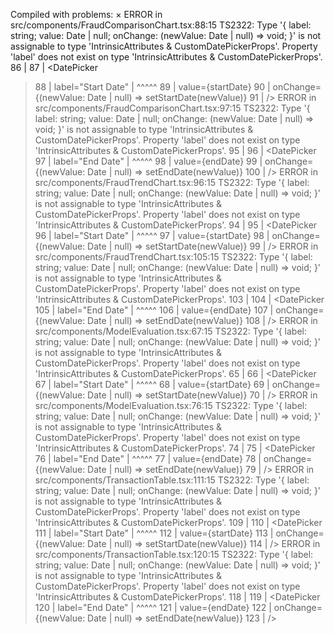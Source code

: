 Compiled with problems:
×
ERROR in src/components/FraudComparisonChart.tsx:88:15
TS2322: Type '{ label: string; value: Date | null; onChange: (newValue: Date | null) => void; }' is not assignable to type 'IntrinsicAttributes & CustomDatePickerProps'.
  Property 'label' does not exist on type 'IntrinsicAttributes & CustomDatePickerProps'.
    86 |           <LocalizationProvider dateAdapter={AdapterDateFns}>
    87 |             <DatePicker
  > 88 |               label="Start Date"
       |               ^^^^^
    89 |               value={startDate}
    90 |               onChange={(newValue: Date | null) => setStartDate(newValue)}
    91 |             />
ERROR in src/components/FraudComparisonChart.tsx:97:15
TS2322: Type '{ label: string; value: Date | null; onChange: (newValue: Date | null) => void; }' is not assignable to type 'IntrinsicAttributes & CustomDatePickerProps'.
  Property 'label' does not exist on type 'IntrinsicAttributes & CustomDatePickerProps'.
     95 |           <LocalizationProvider dateAdapter={AdapterDateFns}>
     96 |             <DatePicker
  >  97 |               label="End Date"
        |               ^^^^^
     98 |               value={endDate}
     99 |               onChange={(newValue: Date | null) => setEndDate(newValue)}
    100 |             />
ERROR in src/components/FraudTrendChart.tsx:96:15
TS2322: Type '{ label: string; value: Date | null; onChange: (newValue: Date | null) => void; }' is not assignable to type 'IntrinsicAttributes & CustomDatePickerProps'.
  Property 'label' does not exist on type 'IntrinsicAttributes & CustomDatePickerProps'.
    94 |           <LocalizationProvider dateAdapter={AdapterDateFns}>
    95 |             <DatePicker
  > 96 |               label="Start Date"
       |               ^^^^^
    97 |               value={startDate}
    98 |               onChange={(newValue: Date | null) => setStartDate(newValue)}
    99 |             />
ERROR in src/components/FraudTrendChart.tsx:105:15
TS2322: Type '{ label: string; value: Date | null; onChange: (newValue: Date | null) => void; }' is not assignable to type 'IntrinsicAttributes & CustomDatePickerProps'.
  Property 'label' does not exist on type 'IntrinsicAttributes & CustomDatePickerProps'.
    103 |           <LocalizationProvider dateAdapter={AdapterDateFns}>
    104 |             <DatePicker
  > 105 |               label="End Date"
        |               ^^^^^
    106 |               value={endDate}
    107 |               onChange={(newValue: Date | null) => setEndDate(newValue)}
    108 |             />
ERROR in src/components/ModelEvaluation.tsx:67:15
TS2322: Type '{ label: string; value: Date | null; onChange: (newValue: Date | null) => void; }' is not assignable to type 'IntrinsicAttributes & CustomDatePickerProps'.
  Property 'label' does not exist on type 'IntrinsicAttributes & CustomDatePickerProps'.
    65 |           <LocalizationProvider dateAdapter={AdapterDateFns}>
    66 |             <DatePicker
  > 67 |               label="Start Date"
       |               ^^^^^
    68 |               value={startDate}
    69 |               onChange={(newValue: Date | null) => setStartDate(newValue)}
    70 |             />
ERROR in src/components/ModelEvaluation.tsx:76:15
TS2322: Type '{ label: string; value: Date | null; onChange: (newValue: Date | null) => void; }' is not assignable to type 'IntrinsicAttributes & CustomDatePickerProps'.
  Property 'label' does not exist on type 'IntrinsicAttributes & CustomDatePickerProps'.
    74 |           <LocalizationProvider dateAdapter={AdapterDateFns}>
    75 |             <DatePicker
  > 76 |               label="End Date"
       |               ^^^^^
    77 |               value={endDate}
    78 |               onChange={(newValue: Date | null) => setEndDate(newValue)}
    79 |             />
ERROR in src/components/TransactionTable.tsx:111:15
TS2322: Type '{ label: string; value: Date | null; onChange: (newValue: Date | null) => void; }' is not assignable to type 'IntrinsicAttributes & CustomDatePickerProps'.
  Property 'label' does not exist on type 'IntrinsicAttributes & CustomDatePickerProps'.
    109 |           <LocalizationProvider dateAdapter={AdapterDateFns}>
    110 |             <DatePicker
  > 111 |               label="Start Date"
        |               ^^^^^
    112 |               value={startDate}
    113 |               onChange={(newValue: Date | null) => setStartDate(newValue)}
    114 |             />
ERROR in src/components/TransactionTable.tsx:120:15
TS2322: Type '{ label: string; value: Date | null; onChange: (newValue: Date | null) => void; }' is not assignable to type 'IntrinsicAttributes & CustomDatePickerProps'.
  Property 'label' does not exist on type 'IntrinsicAttributes & CustomDatePickerProps'.
    118 |           <LocalizationProvider dateAdapter={AdapterDateFns}>
    119 |             <DatePicker
  > 120 |               label="End Date"
        |               ^^^^^
    121 |               value={endDate}
    122 |               onChange={(newValue: Date | null) => setEndDate(newValue)}
    123 |             />
